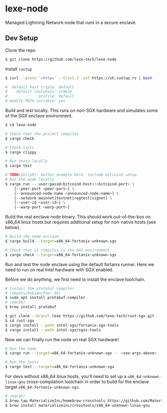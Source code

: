 # lexe-node

Managed Lightning Network node that runs in a secure enclave.


## Dev Setup

Clone the repo

```bash
$ git clone https://github.com/lexe-tech/lexe-node
```

Install `rustup`

```bash
$ curl --proto '=https' --tlsv1.3 -sSf https://sh.rustup.rs | bash

#  default host triple: default
#    default toolchain: stable
#              profile: default
# modify PATH variable: yes
```

Build and test locally. This runs on non-SGX hardware and simulates some of
the SGX enclave environment.

```bash
$ cd lexe-node

# Check that the project compiles
$ cargo check

# Check lints
$ cargo clippy

# Run tests locally
$ cargo test

# TODO(phlip9): better example here. include bitcoind setup.
# Run the node locally
$ cargo run -- user:pass@<bitcoind-host>:<bitcoind-port> \
    [--peer-port <peer-port>] \
    [--announced-node-name <announced-node-name>] \
    [--network mainnet|testnet|regtest|signet] \
    [--user-id <user-id>] \
    [--warp-port <warp-port>]
```

Build the real enclave node binary. This should work out-of-the-box on x86_64
linux hosts but requires additional setup for non-native hosts (see below).

```bash
# Build the node enclave
$ cargo build --target=x86_64-fortanix-unknown-sgx

# Check that it compiles in the SGX environment
$ cargo check --target=x86_64-fortanix-unknown-sgx
```

Run and test the node enclave using the default fortanix runner. Here we need to
run on real Intel hardware with SGX enabled.

Before we do anything, we first need to install the enclave toolchain.

```bash
# Install the protobuf compiler
# (Ubuntu/Debian/Pop!_OS)
$ sudo apt install protobuf-compiler
# (macOS)
$ brew install protobuf

$ git clone --branch lexe https://github.com/lexe-tech/rust-sgx.git
$ cd rust-sgx
$ cargo install --path intel-sgx/fortanix-sgx-tools
$ cargo install --path intel-sgx/sgxs-tools
```

Now we can finally run the node on real SGX hardware!

```bash
# Run the node
$ cargo run --target=x86_64-fortanix-unknown-sgx -- <see-args-above>

# Run the tests
$ cargo test --target=x86_64-fortanix-unknown-sgx
```

For devs without x86_64 linux hosts, you'll need to set up a
`x86_64-unknown-linux-gnu` cross-compilation toolchain in order to build for
the enclave target `x86_64-fortanix-unknown-sgx`.

```bash
# (macOS)
$ brew tap MaterializeInc/homebrew-crosstools https://github.com/MaterializeInc/homebrew-crosstools
$ brew install materializeinc/crosstools/x86_64-unknown-linux-gnu
```
